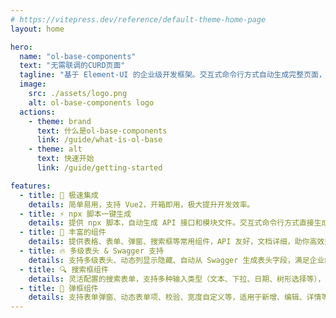 ```yaml
---
# https://vitepress.dev/reference/default-theme-home-page
layout: home

hero:
  name: "ol-base-components"
  text: "无需联调的CURD页面"
  tagline: "基于 Element-UI 的企业级开发框架。交互式命令行方式自动生成完整页面，无需手动联调，几秒完成页面。"
  image:
    src: ./assets/logo.png
    alt: ol-base-components logo
  actions:
    - theme: brand
      text: 什么是ol-base-components
      link: /guide/what-is-ol-base
    - theme: alt
      text: 快速开始
      link: /guide/getting-started

features:
  - title: 🚀 极速集成
    details: 简单易用，支持 Vue2，开箱即用，极大提升开发效率。
  - title: ⚡ npx 脚本一键生成
    details: 提供 npx 脚本，自动生成 API 接口和模块文件。交互式命令行方式直接生成完整的CURD页面
  - title: 🌈 丰富的组件
    details: 提供表格、表单、弹窗、搜索框等常用组件，API 友好，文档详细，助你高效开发。
  - title: 🔥 多级表头 & Swagger 支持
    details: 支持多级表头、动态列显示隐藏、自动从 Swagger 生成表头字段，满足企业级复杂场景。
  - title: 🔍 搜索框组件
    details: 灵活配置的搜索表单，支持多种输入类型（文本、下拉、日期、树形选择等），可与表格无缝联动，满足各种业务场景。
  - title: 💬 弹框组件
    details: 支持表单弹窗、动态表单项、校验、宽度自定义等，适用于新增、编辑、详情等多种弹窗场景，极大提升交互体验。
---
```

